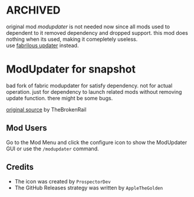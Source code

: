# ARCHIVED
original mod *modupdater* is not needed now 
since all mods used to dependent to it removed dependency and dropped support.
this mod does nothing when its used, making it comepletely useless.\
use [fabrilous updater](https://github.com/HughBone/fabrilous-updater) instead.

# ModUpdater for snapshot

bad fork of fabric modupdater for satisfy dependency.
not for actual operation. just for dependency to launch related mods without removing update function.
there might be some bugs.
 
[original source](https://gitea.thebrokenrail.com/TheBrokenRail/ModUpdater) by TheBrokenRail

## Mod Users
Go to the Mod Menu and click the configure icon to show the ModUpdater GUI or use the ```/modupdater``` command.

## Credits
- The icon was created by ``ProspectorDev``
- The GitHub Releases strategy was written by ``AppleTheGolden``
